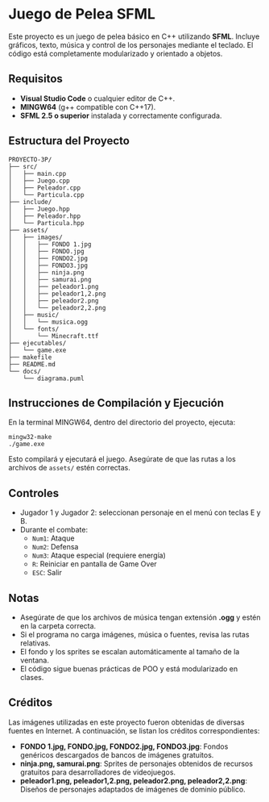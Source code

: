 # Juego de Pelea SFML

Este proyecto es un juego de pelea básico en C++ utilizando **SFML**. Incluye gráficos, texto, música y control de los personajes mediante el teclado. El código está completamente modularizado y orientado a objetos.

## Requisitos

- **Visual Studio Code** o cualquier editor de C++.
- **MINGW64** (g++ compatible con C++17).
- **SFML 2.5 o superior** instalada y correctamente configurada.

## Estructura del Proyecto

```
PROYECTO-3P/
├── src/
│   ├── main.cpp
│   ├── Juego.cpp
│   ├── Peleador.cpp
│   └── Particula.cpp
├── include/
│   ├── Juego.hpp
│   ├── Peleador.hpp
│   └── Particula.hpp
├── assets/
│   ├── images/
│   │   ├── FONDO 1.jpg
│   │   ├── FONDO.jpg
│   │   ├── FONDO2.jpg
│   │   ├── FONDO3.jpg
│   │   ├── ninja.png
│   │   ├── samurai.png
│   │   ├── peleador1.png
│   │   ├── peleador1,2.png
│   │   ├── peleador2.png
│   │   └── peleador2,2.png
│   ├── music/
│   │   └── musica.ogg
│   └── fonts/
│       └── Minecraft.ttf
├── ejecutables/
│   └── game.exe
├── makefile
├── README.md
└── docs/
    └── diagrama.puml
```

## Instrucciones de Compilación y Ejecución

En la terminal MINGW64, dentro del directorio del proyecto, ejecuta:

```
mingw32-make
./game.exe
```

Esto compilará y ejecutará el juego. Asegúrate de que las rutas a los archivos de `assets/` estén correctas.

## Controles

- Jugador 1 y Jugador 2: seleccionan personaje en el menú con teclas E y B.
- Durante el combate:
    - `Num1`: Ataque
    - `Num2`: Defensa
    - `Num3`: Ataque especial (requiere energía)
    - `R`: Reiniciar en pantalla de Game Over
    - `ESC`: Salir

## Notas

- Asegúrate de que los archivos de música tengan extensión **.ogg** y estén en la carpeta correcta.
- Si el programa no carga imágenes, música o fuentes, revisa las rutas relativas.
- El fondo y los sprites se escalan automáticamente al tamaño de la ventana.
- El código sigue buenas prácticas de POO y está modularizado en clases.

## Créditos

Las imágenes utilizadas en este proyecto fueron obtenidas de diversas fuentes en Internet. A continuación, se listan los créditos correspondientes:

- **FONDO 1.jpg, FONDO.jpg, FONDO2.jpg, FONDO3.jpg**: Fondos genéricos descargados de bancos de imágenes gratuitos.
- **ninja.png, samurai.png**: Sprites de personajes obtenidos de recursos gratuitos para desarrolladores de videojuegos.
- **peleador1.png, peleador1,2.png, peleador2.png, peleador2,2.png**: Diseños de personajes adaptados de imágenes de dominio público.




